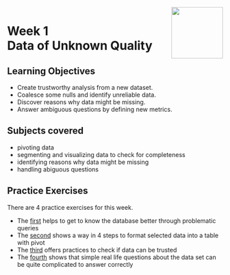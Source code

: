 <a href="../">
  <img src="/img/Data_Wrangling,_Analysis_and_AB_Testing_with_SQL_logo.avif" width="120" align="right">
</a>

# Week 1 <br> Data of Unknown Quality 

## Learning Objectives
- Create trustworthy analysis from a new dataset.
- Coalesce some nulls and identify unreliable data.
- Discover reasons why data might be missing.
- Answer ambiguous questions by defining new metrics.

## Subjects covered
- pivoting data
- segmenting and visualizing data to check for completeness
- identifying reasons why data might be missing
- handling abiguous questions

## Practice Exercises

There are 4 practice exercises for this week. 
- The [first](./error_codes.sql) helps to get to know the database better through problematic queries
- The [second](./flexible_data_formats.sql) shows a way in 4 steps to format selected data into a table with pivot
- The [third](./identifying_unreliable_data_nulls.sql) offers practices to check if data can be trusted
- The [fourth](./counting_users.sql) shows that simple real life questions about the data set can be quite complicated to answer correctly
